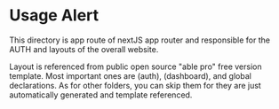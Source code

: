 # Usage Alert

This directory is app route of nextJS app router and responsible for the AUTH and layouts of the overall website.

Layout is referenced from public open source "able pro" free version template. Most important ones are (auth), (dashboard), and global declarations. As for other folders, you can skip them for they are just automatically generated and template referenced.